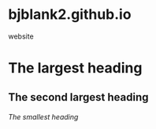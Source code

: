 # bjblank2.github.io
 website
# The largest heading
## The second largest heading
###### The smallest heading
